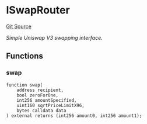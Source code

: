# ISwapRouter
[Git Source](https://github.com/NaniDAO/IE/blob/fe9aa8f819c0b0c1f1baab80820f73546caaabc2/src/IE.sol)

*Simple Uniswap V3 swapping interface.*


## Functions
### swap


```solidity
function swap(
    address recipient,
    bool zeroForOne,
    int256 amountSpecified,
    uint160 sqrtPriceLimitX96,
    bytes calldata data
) external returns (int256 amount0, int256 amount1);
```

